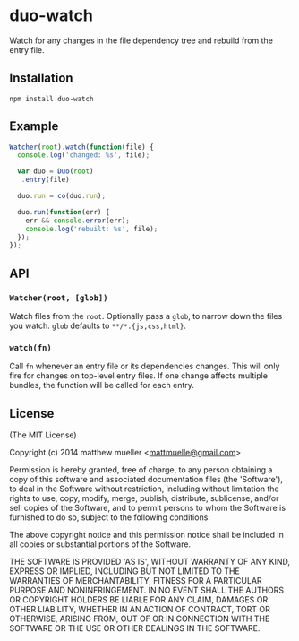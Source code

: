 
# duo-watch

  Watch for any changes in the file dependency tree and rebuild from the entry file.

## Installation

```
npm install duo-watch
```

## Example

```js
Watcher(root).watch(function(file) {
  console.log('changed: %s', file);

  var duo = Duo(root)
   .entry(file)

  duo.run = co(duo.run);

  duo.run(function(err) {
    err && console.error(err);
    console.log('rebuilt: %s', file);
  });
});
```

## API

### `Watcher(root, [glob])`

  Watch files from the `root`. Optionally pass a `glob`, to narrow down the files you watch. `glob` defaults to `**/*.{js,css,html}`.

### `watch(fn)`

  Call `fn` whenever an entry file or its dependencies changes. This will only fire for changes on top-level entry files. If one change affects multiple bundles, the function will be called for each entry.

## License 

(The MIT License)

Copyright (c) 2014 matthew mueller &lt;mattmuelle@gmail.com&gt;

Permission is hereby granted, free of charge, to any person obtaining
a copy of this software and associated documentation files (the
'Software'), to deal in the Software without restriction, including
without limitation the rights to use, copy, modify, merge, publish,
distribute, sublicense, and/or sell copies of the Software, and to
permit persons to whom the Software is furnished to do so, subject to
the following conditions:

The above copyright notice and this permission notice shall be
included in all copies or substantial portions of the Software.

THE SOFTWARE IS PROVIDED 'AS IS', WITHOUT WARRANTY OF ANY KIND,
EXPRESS OR IMPLIED, INCLUDING BUT NOT LIMITED TO THE WARRANTIES OF
MERCHANTABILITY, FITNESS FOR A PARTICULAR PURPOSE AND NONINFRINGEMENT.
IN NO EVENT SHALL THE AUTHORS OR COPYRIGHT HOLDERS BE LIABLE FOR ANY
CLAIM, DAMAGES OR OTHER LIABILITY, WHETHER IN AN ACTION OF CONTRACT,
TORT OR OTHERWISE, ARISING FROM, OUT OF OR IN CONNECTION WITH THE
SOFTWARE OR THE USE OR OTHER DEALINGS IN THE SOFTWARE.
